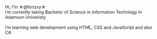 

  
Hi, I’m ☆@fonzxy☆ <br>
I’m currently taking Bachelor of Science in Information Technlogy in Adamson Univeristy <br><br>
I’m learning web development using HTML, CSS and JavaScript and also C#. 
